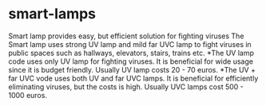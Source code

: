 # smart-lamps
Smart lamp provides easy, but efficient solution for fighting viruses
The Smart lamp uses strong UV lamp and mild far UVC lamp to fight viruses in public spaces such as hallways, elevators, stairs, trains etc.
*The UV lamp code uses only UV lamp for fighting viruses. It is beneficial for wide usage since it is budget friendly. Usually UV lamp costs 20 - 70 euros. 
*The UV + far UVC vode uses both UV and far UVC lamps. It is beneficial for efficiently eliminating viruses, but the costs is high. Usually UVC lamps cost 500 - 1000 euros.
